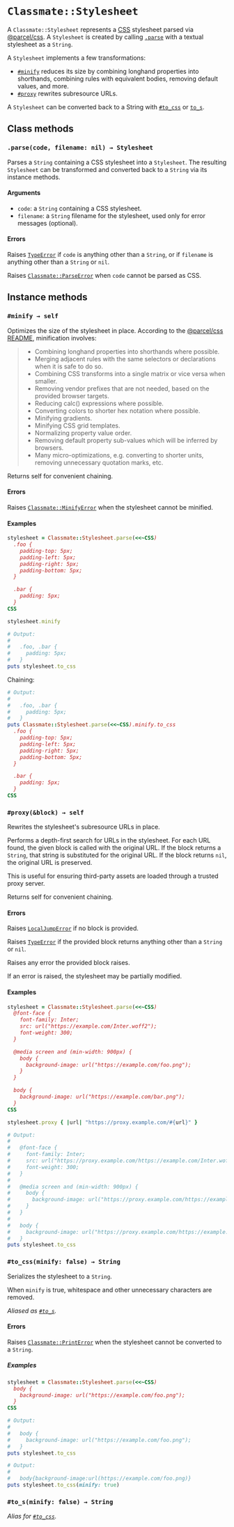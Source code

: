 # `Classmate::Stylesheet`

A `Classmate::Stylesheet` represents a [CSS] stylesheet parsed via [@parcel/css]. A `Stylesheet` is
created by calling [`.parse`](#parse) with a textual stylesheet as a `String`.

A `Stylesheet` implements a few transformations:
* [`#minify`](#minify) reduces its size by combining longhand properties into shorthands, combining
  rules with equivalent bodies, removing default values, and more.
* [`#proxy`](#proxy) rewrites subresource URLs.

A `Stylesheet` can be converted back to a String with [`#to_css`](#to_css) or [`to_s`](#to_s).

[CSS]: https://developer.mozilla.org/en-US/docs/Web/CSS
[@parcel/css]: https://github.com/parcel-bundler/parcel-css

## Class methods

<h3 id="parse"><code>.parse(code, filename: nil) → Stylesheet</code></h3>

Parses a `String` containing a CSS stylesheet into a `Stylesheet`. The resulting `Stylesheet` can
be transformed and converted back to a `String` via its instance methods.

#### Arguments

* `code`: a `String` containing a CSS stylesheet.
* `filename`: a `String` filename for the stylesheet, used only for error messages (optional).

#### Errors

Raises [`TypeError`][TypeError] if `code` is anything other than a `String`, or if `filename` is
anything other than a `String` or `nil`.

Raises [`Classmate::ParseError`][ParseError] when `code` cannot be parsed as CSS.

[TypeError]: https://ruby-doc.org/core-3.1.0/TypeError.html
[ParseError]: ./ParseError.md

## Instance methods

<h3 id="minify"><code>#minify → self</code></h3>

Optimizes the size of the stylesheet in place. According to the [@parcel/css README], minification involves:

> * Combining longhand properties into shorthands where possible.
> * Merging adjacent rules with the same selectors or declarations when it is safe to do so.
> * Combining CSS transforms into a single matrix or vice versa when smaller.
> * Removing vendor prefixes that are not needed, based on the provided browser targets.
> * Reducing calc() expressions where possible.
> * Converting colors to shorter hex notation where possible.
> * Minifying gradients.
> * Minifying CSS grid templates.
> * Normalizing property value order.
> * Removing default property sub-values which will be inferred by browsers.
> * Many micro-optimizations, e.g. converting to shorter units, removing unnecessary quotation marks, etc.

Returns self for convenient chaining.

[@parcel/css README]: https://github.com/parcel-bundler/parcel-css/blob/3dd150d90c11d8f963e55866dbee4c9f42e6cf42/README.md

#### Errors

Raises [`Classmate::MinifyError`][MinifyError] when the stylesheet cannot be minified.

[MinifyError]: ./MinifyError.md

#### Examples

```ruby
stylesheet = Classmate::Stylesheet.parse(<<~CSS)
  .foo {
    padding-top: 5px;
    padding-left: 5px;
    padding-right: 5px;
    padding-bottom: 5px;
  }

  .bar {
    padding: 5px;
  }
CSS

stylesheet.minify

# Output:
#
#   .foo, .bar {
#     padding: 5px;
#   }
puts stylesheet.to_css
```

Chaining:

```ruby
# Output:
#
#   .foo, .bar {
#     padding: 5px;
#   }
puts Classmate::Stylesheet.parse(<<~CSS).minify.to_css
  .foo {
    padding-top: 5px;
    padding-left: 5px;
    padding-right: 5px;
    padding-bottom: 5px;
  }

  .bar {
    padding: 5px;
  }
CSS
```

<h3 id="proxy"><code>#proxy(&block) → self</code></h3>

Rewrites the stylesheet's subresource URLs in place.

Performs a depth-first search for URLs in the stylesheet. For each URL found, the given block is
called with the original URL. If the block returns a `String`, that string is substituted for the
original URL. If the block returns `nil`, the original URL is preserved.

This is useful for ensuring third-party assets are loaded through a trusted proxy server.

Returns self for convenient chaining.

#### Errors

Raises [`LocalJumpError`][LocalJumpError] if no block is provided.

Raises [`TypeError`][TypeError] if the provided block returns anything other than a `String` or `nil`.

Raises any error the provided block raises.

If an error is raised, the stylesheet may be partially modified.

[LocalJumpError]: https://ruby-doc.org/core-3.1.0/LocalJumpError.html

#### Examples

```ruby
stylesheet = Classmate::Stylesheet.parse(<<~CSS)
  @font-face {
    font-family: Inter;
    src: url("https://example.com/Inter.woff2");
    font-weight: 300;
  }

  @media screen and (min-width: 900px) {
    body {
      background-image: url("https://example.com/foo.png");
    }
  }

  body {
    background-image: url("https://example.com/bar.png");
  }
CSS

stylesheet.proxy { |url| "https://proxy.example.com/#{url}" }

# Output:
#
#   @font-face {
#     font-family: Inter;
#     src: url("https://proxy.example.com/https://example.com/Inter.woff2");
#     font-weight: 300;
#   }
#
#   @media screen and (min-width: 900px) {
#     body {
#       background-image: url("https://proxy.example.com/https://example.com/foo.png");
#     }
#   }
#
#   body {
#     background-image: url("https://proxy.example.com/https://example.com/bar.png");
#   }
puts stylesheet.to_css
```

<h3 id="to_css"><code>#to_css(minify: false) → String</code></h3>

Serializes the stylesheet to a `String`.

When `minify` is true, whitespace and other unnecessary characters are removed.

*Aliased as [`#to_s`](#to_s).*

#### Errors

Raises [`Classmate::PrintError`][PrintError] when the stylesheet cannot be converted to a `String`.

[PrintError]: ./PrintError.md

##### Examples

```ruby
stylesheet = Classmate::Stylesheet.parse(<<~CSS)
  body {
    background-image: url("https://example.com/foo.png");
  }
CSS

# Output:
#
#   body {
#     background-image: url("https://example.com/foo.png");
#   }
puts stylesheet.to_css

# Output:
#
#   body{background-image:url(https://example.com/foo.png)}
puts stylesheet.to_css(minify: true)
```

<h3 id="to_s"><code>#to_s(minify: false) → String</code></h3>

*Alias for [`#to_css`](#to_css).*

